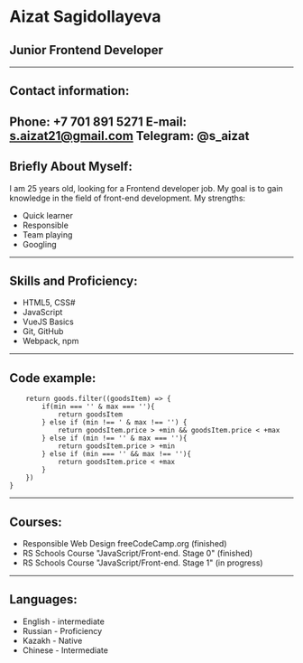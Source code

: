 # Aizat Sagidollayeva
## Junior Frontend Developer
----
## Contact information:
**Phone:** +7 701 891 5271
**E-mail:** s.aizat21@gmail.com
**Telegram:** @s_aizat
----
## Briefly About Myself:
I am 25 years old, looking for a Frontend developer job. My goal is to gain knowledge in the field of front-end development.
My strengths:
+ Quick learner
+ Responsible
+ Team playing
+ Googling
----
## Skills and Proficiency:
* HTML5, CSS#
* JavaScript
* VueJS Basics
* Git, GitHub
* Webpack, npm
----
## Code example:
```export const priceFilter = (goods, min, max) => {
    return goods.filter((goodsItem) => {
        if(min === '' & max === ''){
            return goodsItem
        } else if (min !== ' & max !== '') {
            return goodsItem.price > +min && goodsItem.price < +max
        } else if (min !== '' & max === ''){
            return goodsItem.price > +min
        } else if (min === '' && max !== ''){
            return goodsItem.price < +max
        }
    })
}
```
----
## Courses:
* Responsible Web Design freeCodeCamp.org (finished)
* RS Schools Course "JavaScript/Front-end. Stage 0" (finished)
* RS Schools Course "JavaScript/Front-end. Stage 1" (in progress)
----
## Languages:
* English - intermediate
* Russian - Proficiency
* Kazakh - Native
* Chinese - Intermediate
